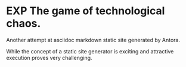 # EXP The game of technological chaos. 

Another attempt at asciidoc markdown static site generated by Antora.

While the concept of a static site generator is exciting and attractive execution proves very challenging. 

